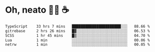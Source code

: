 # Oh, neato 🧑‍💻 ☕

<!--START_SECTION:waka-->

```txt
TypeScript    33 hrs 7 mins   ██████████████████████░░░   88.66 %
gitrebase     2 hrs 26 mins   █▓░░░░░░░░░░░░░░░░░░░░░░░   06.53 %
SCSS          1 hr 45 mins    █▒░░░░░░░░░░░░░░░░░░░░░░░   04.70 %
Lua           1 min           ░░░░░░░░░░░░░░░░░░░░░░░░░   00.06 %
netrw         1 min           ░░░░░░░░░░░░░░░░░░░░░░░░░   00.05 %
```

<!--END_SECTION:waka-->
